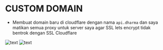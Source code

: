 # CUSTOM DOMAIN

- Membuat domain baru di cloudflare dengan nama `api.dharma` dan saya matikan semua proxy untuk server saya agar SSL lets encrypt tidak bentrok dengan SSL Cloudflare

![text](asset/2.png)
![text](asset/3.png)

